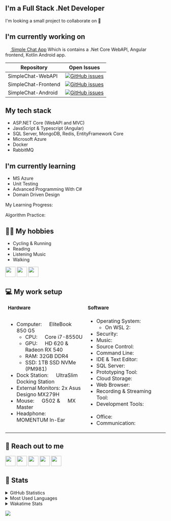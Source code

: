 ## I'm a Full Stack .Net Developer

I'm looking a small project to collaborate on 🧐


## I'm currently working on
 <a href="https://github.com/SimpleChatApp" target="_blank">
    <span>
        <img height="15" width="15" src="https://avatars.githubusercontent.com/u/76535822?s=200&v=4"/>
    </span>
Simple Chat App</a> Which is contains a .Net Core WebAPI, Angular frontend, Kotlin Android app.

Repository | Open Issues
------------ | -------------
SimpleChat-WebAPI | [![GitHub issues](https://img.shields.io/github/issues/SimpleChatApp/SimpleChat-WebAPI)](https://github.com/SimpleChatApp/SimpleChat-WebAPI/issues)
SimpleChat-Frontend | [![GitHub issues](https://img.shields.io/github/issues/SimpleChatApp/SimpleChat-Frontend)](https://github.com/SimpleChatApp/SimpleChat-Frontend/issues)
SimpleChat-Android | [![GitHub issues](https://img.shields.io/github/issues/SimpleChatApp/SimpleChat-Android)](https://github.com/SimpleChatApp/SimpleChat-Android/issues)

## My tech stack
* ASP.NET Core (WebAPI and MVC)
* JavaScript & Typescript (Angular)
* SQL Server, MongoDB, Redis, EntityFramework Core
* Microsoft Azure
* Docker
* RabbitMQ

## I'm currently learning

* MS Azure
* Unit Testing
* Advanced Programming With C#
* Domain Driven Design

My Learning Progress: [<img height="15" width="15" src="https://cdn.jsdelivr.net/npm/simple-icons@v4/icons/pluralsight.svg" />][pluralsight]

Algorithm Practice: [<img height="15" width="15" src="https://cdn.jsdelivr.net/npm/simple-icons@v4/icons/hackerrank.svg" />][hackerrank]

## 🚴‍♀️ My hobbies

- Cycling & Running
- Reading
- Listening Music
- Walking

[<img height="32" width="32" src="https://cdn.jsdelivr.net/npm/simple-icons@v4/icons/strava.svg" />][strava]
[<img height="32" width="32" src="https://cdn.jsdelivr.net/npm/simple-icons@v4/icons/garmin.svg" />][garmin]
[<img height="32" width="32" src="https://cdn.jsdelivr.net/npm/simple-icons@v4/icons/goodreads.svg" />][goodreads]

## 💻 My work setup

<table style="border:hidden;">
 <tr style="border:hidden;">
    <td><b style="font-size:15px">Hardware</b></td>
    <td><b style="font-size:15px">Software</b></td>
 </tr>
 <tr>
    <td>
        <ul>
            <li>
                Computer: <img height="15" width="15" src="https://cdn.jsdelivr.net/npm/simple-icons@4.21.0/icons/hp.svg"/> EliteBook 850 G5
                <ul>
                    <li>
                        CPU: <img height="15" width="15" src="https://cdn.jsdelivr.net/npm/simple-icons@4.21.0/icons/intel.svg"/> Core i7-8550U
                    </li>
                    <li>
                        GPU: <img height="15" width="15" src="https://cdn.jsdelivr.net/npm/simple-icons@4.21.0/icons/intel.svg"/> HD 620 & <img height="15" width="15" src="https://cdn.jsdelivr.net/npm/simple-icons@4.21.0/icons/amd.svg"/> Radeon RX 540
                    </li>
                    <li>
                        RAM: 32GB DDR4
                    </li>
                    <li>
                        SSD: 1TB SSD NVMe (PM981)
                    </li>
                </ul>
            </li>
            <li>
                Dock Station: <img height="15" width="15" src="https://cdn.jsdelivr.net/npm/simple-icons@4.21.0/icons/hp.svg"/> UltraSlim Docking Station
            </li>
            <li>
                External Monitors: 2x Asus Designo MX279H
            </li>
            <li>
                Mouse: <img height="15" width="15" src="https://cdn.jsdelivr.net/npm/simple-icons@4.21.0/icons/logitech.svg"/> G502 & <img height="15" width="15" src="https://cdn.jsdelivr.net/npm/simple-icons@4.21.0/icons/logitech.svg"/> MX Master
            </li>
            <li>
                Headphone: <img height="15" width="15" src="https://cdn.jsdelivr.net/npm/simple-icons@4.21.0/icons/sennheiser.svg"/> MOMENTUM In-Ear
            </li>
        </ul>
    </td>
    <td>
        <ul>
            <li>
                Operating System: <img height="15" width="15" src="https://cdn.jsdelivr.net/npm/simple-icons@4.21.0/icons/windows.svg"/>
                <ul>
                    <li>
                        On WSL 2: <img height="15" width="15" src="https://cdn.jsdelivr.net/npm/simple-icons@4.21.0/icons/ubuntu.svg"/>
                    </li>
                </ul>
            </li>
            <li>
            Security: <img height="15" width="65" src="https://img.shields.io/badge/Eset-Nod32-green?style=flat-square"/> <img height="15" width="15" src="https://cdn.jsdelivr.net/npm/simple-icons@4.21.0/icons/1password.svg"/>
            </li>
            <li>
            Music: <img height="15" width="15" src="https://cdn.jsdelivr.net/npm/simple-icons@4.21.0/icons/tidal.svg"/>
            </li>
            <li>
            Source Control: <img height="15" width="15" src="https://cdn.jsdelivr.net/npm/simple-icons@4.21.0/icons/github.svg"/> <img height="15" width="15" src="https://cdn.jsdelivr.net/npm/simple-icons@4.21.0/icons/git.svg"/>
            </li>
            <li>
            Command Line: <img height="15" width="15" src="https://cdn.jsdelivr.net/npm/simple-icons@4.21.0/icons/powershell.svg"/> <img height="15" width="15" src="https://cdn.jsdelivr.net/npm/simple-icons@4.21.0/icons/windowsterminal.svg"/>
            </li>
            <li>
            IDE & Text Editor: <img height="15" width="15" src="https://cdn.jsdelivr.net/npm/simple-icons@4.21.0/icons/rider.svg"/> <img height="15" width="15" src="https://cdn.jsdelivr.net/npm/simple-icons@4.21.0/icons/visualstudiocode.svg"/> <img height="15" width="15" src="https://cdn.jsdelivr.net/npm/simple-icons@4.21.0/icons/azuredataexplorer.svg"/>
            </li>
            <li>
            SQL Server: <img height="15" width="15" src="https://cdn.jsdelivr.net/npm/simple-icons@4.21.0/icons/microsoftsqlserver.svg"/>
            </li>
            <li>
            Prototyping Tool: <img height="15" width="15" src="https://cdn.jsdelivr.net/npm/simple-icons@4.21.0/icons/adobexd.svg"/>
            </li>
            <li>
            Cloud Storage: <img height="15" width="15" src="https://cdn.jsdelivr.net/npm/simple-icons@4.21.0/icons/microsoftonedrive.svg"/>
            </li>
            <li>
            Web Browser: <img height="15" width="15" src="https://cdn.jsdelivr.net/npm/simple-icons@4.21.0/icons/googlechrome.svg"/> <img height="15" width="15" src="https://cdn.jsdelivr.net/npm/simple-icons@4.21.0/icons/microsoftedge.svg"/> <img height="15" width="15" src="https://cdn.jsdelivr.net/npm/simple-icons@4.21.0/icons/opera.svg"/>
            </li>
            <li>
            Recording & Streaming Tool: <img height="15" width="15" src="https://cdn.jsdelivr.net/npm/simple-icons@4.21.0/icons/obsstudio.svg"/>
            </li>
            <li>
            Development Tools: <img height="15" width="65" src="https://img.shields.io/badge/Telerik%20-Fiddler-green?style=flat-square"/> <img height="15" width="15" src="https://cdn.jsdelivr.net/npm/simple-icons@4.21.0/icons/postman.svg"/> <img height="15" width="15" src="https://cdn.jsdelivr.net/npm/simple-icons@4.21.0/icons/docker.svg"/> <img height="15" width="55" src="https://img.shields.io/badge/HyperV-blue?style=flat-square"/>
            </li>
            <li>
            Office: <img height="15" width="15" src="https://cdn.jsdelivr.net/npm/simple-icons@4.21.0/icons/microsoftoffice.svg"/> <img height="15" width="15" src="https://cdn.jsdelivr.net/npm/simple-icons@4.21.0/icons/notion.svg"/> <img height="15" width="65" src="https://img.shields.io/badge/Amazon%20-Kindle-green?style=flat-square"/>
            </li>
            <li>
            Communication: <img height="15" width="15" src="https://cdn.jsdelivr.net/npm/simple-icons@4.21.0/icons/microsoftteams.svg"/> <img height="15" width="15" src="https://cdn.jsdelivr.net/npm/simple-icons@4.21.0/icons/discord.svg"/> <img height="15" width="15" src="https://cdn.jsdelivr.net/npm/simple-icons@4.21.0/icons/whatsapp.
svg"/>
            </li>
        </ul>
    </td>
 </tr>
</table>

## 💬 Reach out to me

[<img height="32" width="32" src="https://cdn.jsdelivr.net/npm/simple-icons@v4/icons/linkedin.svg" />][linkedin]
[<img height="32" width="32" src="https://cdn.jsdelivr.net/npm/simple-icons@v4/icons/twitter.svg" />][twitter]
[<img height="32" width="32" src="https://cdn.jsdelivr.net/npm/simple-icons@v4/icons/discord.svg" />][discord]
[<img height="32" width="32" src="https://cdn.jsdelivr.net/npm/simple-icons@v4/icons/messenger.svg" />][facebook]
[<img height="32" width="32" src="https://cdn.jsdelivr.net/npm/simple-icons@v4/icons/skype.svg" />][skype]

## 🗽 Stats

<details>
    <summary>
        GitHub Statistics
    </summary>
    <img height="180em" src="https://github-readme-stats-eight-theta.vercel.app/api?username=sevcanalkan&show_icons=true&theme=vue&include_all_commits=true&count_private=true"/>
</details>
<details>
    <summary>
        Most Used Languages
    </summary>
    <img height="250em" src="https://github-readme-stats.vercel.app/api/top-langs/?username=sevcanalkan&theme=vue"/>
</details>
<details>
    <summary>
        Wakatime Stats
    </summary>
    <img height="181em" src="https://github-readme-stats.vercel.app/api/wakatime?username=sevcanalkan&theme=vue"/>
</details>

![](https://komarev.com/ghpvc/?username=sevcanalkan&color=blueviolet)

[youtube]: https://www.youtube.com/channel/UCufWUY4x4uA2cxUT99mlLkg
[pluralsight]: https://app.pluralsight.com/profile/sevcan-alkan
[linkedin]: https://www.linkedin.com/in/sevcanalkan/
[twitter]: https://twitter.com/Sevcan_ALKAN
[hackerrank]: https://www.hackerrank.com/sevcanalkan
[strava]: https://www.strava.com/athletes/9976167
[garmin]: https://connect.garmin.com/modern/profile/SevcanALKAN
[instagram]: https://www.instagram.com/sevcan.alkan/
[discord]: https://discord.com/users/572035278064058398
[facebook]: https://www.facebook.com/SevcanALKANN/
[skype]: https://join.skype.com/invite/bK0FvTNhQGqc
[goodreads]: https://www.goodreads.com/user/show/22897743-sevcan-alkan
